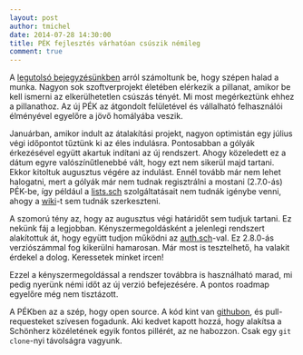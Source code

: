 ```yaml
---
layout: post
author: tmichel
date: 2014-07-28 14:30:00
title: PÉK fejlesztés várhatóan csúszik némileg
comment: true
---
```


A [legutolsó bejegyzésünkben][1] arról számoltunk be, hogy szépen halad a munka.
Nagyon sok szoftverprojekt életében elérkezik a pillanat, amikor be kell ismerni
az elkerülhetetlen csúszás tényét. Mi most megérkeztünk ehhez a pillanathoz. Az
új PÉK az átgondolt felületével és vállalható felhasználói élményével egyelőre a
jövő homályába veszik.

Januárban, amikor indult az átalakítási projekt, nagyon optimistán egy július
végi időpontot tűztünk ki az éles indulásra. Pontosabban a gólyák érkezésével
együtt akartuk indítani az új rendszert. Ahogy közeledett ez a dátum egyre
valószínűtlenebbé vált, hogy ezt nem sikerül majd tartani. Ekkor kitoltuk
augusztus végére az indulást. Ennél tovább már nem lehet halogatni, mert a
gólyák már nem tudnak regisztrálni a mostani (2.7.0-ás) PÉK-be, így például a
[lists.sch][2] szolgáltatásait nem tudnák igénybe venni, ahogy a [wiki][3]-t sem
tudnák szerkeszteni.

A szomorú tény az, hogy az augusztus végi határidőt sem tudjuk tartani. Ez
nekünk fáj a legjobban. Kényszermegoldásként a jelenlegi rendszert alakítottuk
át, hogy együtt tudjon működni az [auth.sch][4]-val. Ez 2.8.0-ás verziószámmal
fog kikerülni hamarosan. Már most is tesztelhető, ha valakit érdekel a dolog.
Keressetek minket ircen!

Ezzel a kényszermegoldással a rendszer továbbra is használható marad, mi pedig
nyerünk némi időt az új verzió befejezésére. A pontos roadmap egyelőre még nem
tisztázott.

A PÉKben az a szép, hogy open source. A kód kint van [githubon][5], és pull-
requesteket szívesen fogadunk. Aki kedvet kapott hozzá, hogy alakítsa a
Schönherz közéletének egyik fontos pillérét, az ne habozzon. Csak egy `git clone`-nyi távolságra vagyunk.

[1]: /post/2014-07-18-pek-front-end
[2]: https://lists.sch.bme.hu/wws
[3]: https://wiki.sch.bme.hu
[4]: /post/2014-06-05-auth-sch-tesztrepules
[5]: https://github.com/kir-dev/korok
